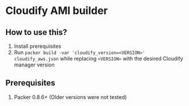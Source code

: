 # Cloudify AMI builder

## How to use this?

1. Install prerequisites
2. Run `packer build -var 'cloudify_version=<VERSION>' cloudify_aws.json` while replacing `<VERSION>` with the desired Cloudify manager version

## Prerequisites

1. Packer 0.8.6+ (Older versions were not tested)
